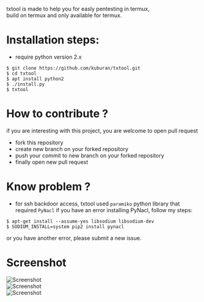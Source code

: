 txtool is made to help you for easly pentesting in termux,  
build on termux and only available for termux.  

Installation steps: 
===
* require python version 2.x  

```
$ git clone https://github.com/kuburan/txtool.git  
$ cd txtool  
$ apt install python2  
$ ./install.py 
$ txtool
```

How to contribute ?
===
if you are interesting with this project, you are welcome to open pull request
* fork this repository
* create new branch on your forked repository
* push your commit to new branch on your forked repository
* finally open new pull request

Know problem ?
===
* for ssh backdoor access, txtool used `paramiko` python library that required `PyNacl`
if you have an error installing PyNacl, follow my steps:
```
$ apt-get install --assume-yes libsodium libsodium-dev
$ SODIUM_INSTALL=system pip2 install pynacl
```
or you have another error, please submit a new issue.

# Screenshot  
![Screenshot](https://raw.githubusercontent.com/kuburan/txtool/master/screenshot/Screenshot_a.png)  
![Screenshot](https://raw.githubusercontent.com/kuburan/txtool/master/screenshot/Screenshot_b.png)  
![Screenshot](https://raw.githubusercontent.com/kuburan/txtool/master/screenshot/Screenshot_c.png)  
  

